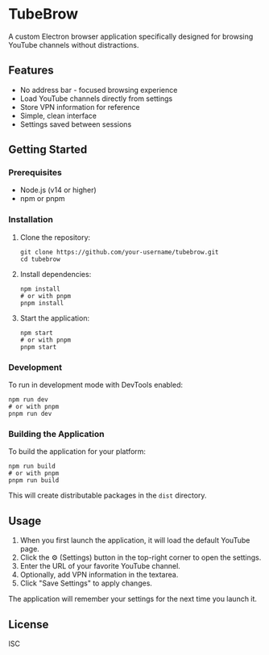 # TubeBrow

A custom Electron browser application specifically designed for browsing YouTube channels without distractions.

## Features

- No address bar - focused browsing experience
- Load YouTube channels directly from settings
- Store VPN information for reference
- Simple, clean interface
- Settings saved between sessions

## Getting Started

### Prerequisites

- Node.js (v14 or higher)
- npm or pnpm

### Installation

1. Clone the repository:

   ```
   git clone https://github.com/your-username/tubebrow.git
   cd tubebrow
   ```

2. Install dependencies:

   ```
   npm install
   # or with pnpm
   pnpm install
   ```

3. Start the application:
   ```
   npm start
   # or with pnpm
   pnpm start
   ```

### Development

To run in development mode with DevTools enabled:

```
npm run dev
# or with pnpm
pnpm run dev
```

### Building the Application

To build the application for your platform:

```
npm run build
# or with pnpm
pnpm run build
```

This will create distributable packages in the `dist` directory.

## Usage

1. When you first launch the application, it will load the default YouTube page.
2. Click the ⚙️ (Settings) button in the top-right corner to open the settings.
3. Enter the URL of your favorite YouTube channel.
4. Optionally, add VPN information in the textarea.
5. Click "Save Settings" to apply changes.

The application will remember your settings for the next time you launch it.

## License

ISC
